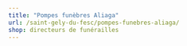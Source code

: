 ```yaml
---
title: "Pompes funèbres Aliaga"
url: /saint-gely-du-fesc/pompes-funebres-aliaga/
shop: directeurs de funérailles
---
```

